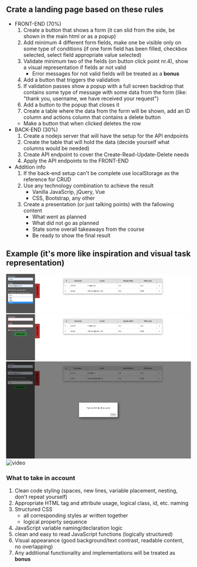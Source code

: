 ## Crate a landing page based on these rules
* FRONT-END (70%)
    1. Create a button that shows a form (it can slid from the side, be shown in the main html or as a popup)
    2. Add minimum 4 different form fields, make one be visible only on some type of conditions (if one form field has been filled, checkbox selected, select field appropriate value selected)
    3. Validate minimum two of the fields (on button click point nr.4), show a visual representation if fields ar not valid
        * Error messages for not valid fields will be treated as a **bonus**
    4. Add a button that triggers the validation
    5. If validation passes show a popup with a full screen backdrop that contains some type of message with some data from the form (like: "thank you, username, we have received your request")
    6. Add a button to the popup that closes it
    7. Create a table where the data from the form will be shown, add an ID column and actions column that contains a delete button
    * Make a button that when clicked deletes the row
* BACK-END (30%)
    1. Create a nodejs server that will have the setup for the API endpoints
    2. Create the table that will hold the data (decide yourself what columns would be needed)
    3. Create API endpoint to cover the Create-Read-Update-Delete needs
    4. Apply the API endpoints to the FRONT-END
* Addition info 
    1. If the back-end setup can't be complete use localStorage as the reference for CRUD
    2. Use any technology combination to achieve the result
        * Vanilla JavaScrip, jQuery, Vue
        * CSS, Bootstrap, any other
    3. Create a presentation (or just talking points) with the fallowing content
        * What went as planned
        * What did not go as planned
        * State some overall takeaways from the course
        * Be ready to show the final result

## Example (it's more like inspiration and visual task representation)
![Opened form, filled](img/task-1-open-form-filled.png)
![Opened form, validation error](img/task-1-open-form-validation-error.png)
![Popup](img/task-1-popup.png)
![video](img/task-1-example.gif)

### What to take in account
1. Clean code styling (spaces, new lines, variable placement, nesting, don't repeat yourself)
2. Appropriate HTML tag and attribute usage, logical class, id, etc. naming
3. Structured CSS
   * all corresponding styles ar written together
   * logical property sequence
4. JavaScript variable naming/declaration logic
5. clean and easy to read JavaScript functions (logically structured)
6. Visual appearance (good background/text contrast, readable content, no overlapping)
7. Any additional functionality and implementations will be treated as **bonus** 